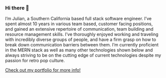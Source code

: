 ### Hi there 👋

I’m Julian, a Southern California based full stack software engineer. I’ve spent almost 10 years in various team based, customer facing positions, and gained an extensive repertoire of communication, team building and resource management skills. I’ve thoroughly enjoyed working and traveling with incredibly diverse groups of people, and have a firm grasp on how to break down communication barriers between them. I’m currently proficient in the MERN stack as well as many other technologies shown below and always striving to be on the cutting edge of current technologies despite my passion for retro pop culture.

<a href="julianbeard.codes" target="_blank">Check out my portfolio for more info!</a>
